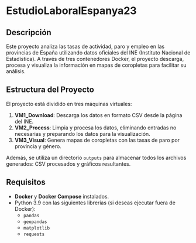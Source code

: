 # EstudioLaboralEspanya23

## Descripción
Este proyecto analiza las tasas de actividad, paro y empleo en las provincias de España utilizando datos oficiales del INE (Instituto Nacional de Estadística). A través de tres contenedores Docker, el proyecto descarga, procesa y visualiza la información en mapas de coropletas para facilitar su análisis.

## Estructura del Proyecto
El proyecto está dividido en tres máquinas virtuales:
1. **VM1_Download**: Descarga los datos en formato CSV desde la página del INE.
2. **VM2_Process**: Limpia y procesa los datos, eliminando entradas no necesarias y preparando los datos para la visualización.
3. **VM3_Visual**: Genera mapas de coropletas con las tasas de paro por provincia y género.

Además, se utiliza un directorio `outputs` para almacenar todos los archivos generados: CSV procesados y gráficos resultantes.

## Requisitos
- **Docker** y **Docker Compose** instalados.
- Python 3.9 con las siguientes librerías (si deseas ejecutar fuera de Docker):
  - `pandas`
  - `geopandas`
  - `matplotlib`
  - `requests`